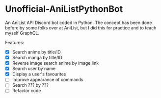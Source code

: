 # Unofficial-AniListPythonBot
An AniList API Discord bot coded in Python.  The concept has been done before by some folks over at AniList, but I did this for practice and to teach myself GraphQL.

Features:
- [x] Search anime by title/ID
- [x] Search manga by title/ID
- [x] Reverse image search anime by image link
- [x] Search user by name
- [x] Display a user's favourites
- [ ] Improve appearance of commands
- [ ] Search ??? by ???
- [ ] Refactor code
